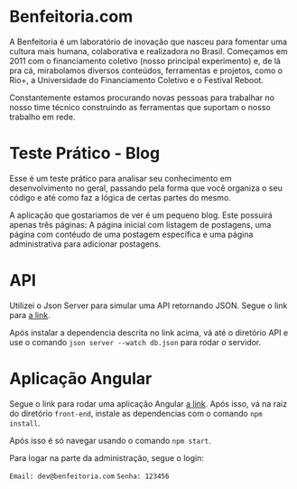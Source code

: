 # Benfeitoria.com
A Benfeitoria é um laboratório de inovação que nasceu para fomentar uma cultura mais humana, colaborativa e realizadora no Brasil. Começamos em 2011 com o financiamento coletivo (nosso principal experimento) e, de lá pra cá, mirabolamos diversos conteúdos, ferramentas e projetos, como o Rio+, a Universidade do Financiamento Coletivo e o Festival Reboot.

Constantemente estamos procurando novas pessoas para trabalhar no nosso time técnico construindo as ferramentas que suportam o nosso trabalho em rede.

# Teste Prático - Blog
Esse é um teste prático para analisar seu conhecimento em desenvolvimento no geral, passando pela forma que você organiza o seu código e até como faz a lógica de certas partes do mesmo.

A aplicação que gostariamos de ver é um pequeno blog. Este possuirá apenas três páginas: A página inicial com listagem de postagens, uma página com contéudo de uma postagem específica e uma página administrativa para adicionar postagens.

# API
Utilizei o Json Server para simular uma API retornando JSON. Segue o link para [a link](https://github.com/typicode/json-server).

Após instalar a dependencia descrita no link acima, vá até o diretório API e use o comando `json server --watch db.json` para rodar o servidor.

# Aplicação Angular
Segue o link para rodar uma aplicação Angular [a link](https://angular.io/guide/setup-local). Após isso, vá na raiz do diretório `front-end`, instale as dependencias com o comando `npm install`. 

Após isso é só navegar usando o comando `npm start`. 

Para logar na parte da administração, segue o login:

`Email: dev@benfeitoria.com`
`Senha: 123456`